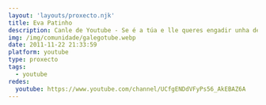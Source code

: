 ```yaml
---
layout: 'layouts/proxecto.njk'
title: Eva Patinho
description: Canle de Youtube - Se é a túa e lle queres engadir unha descripción e etiquetas, ponte en contacto con nós.
img: /img/comunidade/galegotube.webp
date: 2011-11-22 21:33:59
platform: youtube
type: proxecto
tags:
  - youtube
redes:
  youtube: https://www.youtube.com/channel/UCfgENDdVFyPs56_AkEBAZ6A
---
```


